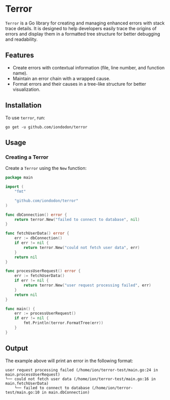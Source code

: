 # Terror

`Terror` is a Go library for creating and managing enhanced errors with stack trace details. It is designed to help developers easily trace the origins of errors and display them in a formatted tree structure for better debugging and readability.

## Features

- Create errors with contextual information (file, line number, and function name).
- Maintain an error chain with a wrapped cause.
- Format errors and their causes in a tree-like structure for better visualization.

## Installation

To use `terror`, run:

`go get -u github.com/iondodon/terror`


## Usage

### Creating a Terror

Create a `Terror` using the `New` function:

```go
package main

import (
	"fmt"

	"github.com/iondodon/terror"
)

func dbConnection() error {
	return terror.New("failed to connect to database", nil)
}

func fetchUserData() error {
	err := dbConnection()
	if err != nil {
		return terror.New("could not fetch user data", err)
	}
	return nil
}

func processUserRequest() error {
	err := fetchUserData()
	if err != nil {
		return terror.New("user request processing failed", err)
	}
	return nil
}

func main() {
	err := processUserRequest()
	if err != nil {
		fmt.Println(terror.FormatTree(err))
	}
}

```

## Output

The example above will print an error in the following format:

```
user request processing failed (/home/ion/terror-test/main.go:24 in main.processUserRequest)
└── could not fetch user data (/home/ion/terror-test/main.go:16 in main.fetchUserData)
    └── failed to connect to database (/home/ion/terror-test/main.go:10 in main.dbConnection)
```
